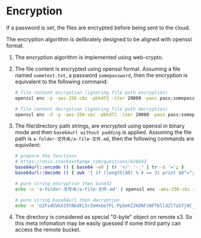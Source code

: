 # Encryption

If a password is set, the files are encrypted before being sent to the cloud.

The encryption algorithm is delibrately designed to be aligned with openssl format.

1. The encryption algorithm is implemented using web-crypto.
2. The file content is encrypted using openssl format. Assuming a file named `sometext.txt`, a password `somepassword`, then the encryption is equivalent to the following command:

   ```bash
   # file content encryption (ignoring file path encryption)
   openssl enc -p -aes-256-cbc -pbkdf2 -iter 20000 -pass pass:somepassword -in ./sometext.txt -out ./sometext.txt.enc

   # file content decryption (ignoring file path decryption)
   openssl enc -d -p -aes-256-cbc -pbkdf2 -iter 20000 -pass pass:somepassword -in ./sometext.txt.enc -out ./sometext.txt
   ```

3. The file/directory path strings, are encrypted using openssl in binary mode and then `base64url without padding` is applied.
   Assuming the file path is `a-folder-文件夹/a-file-文件.md`, then the following commands are equivilent:

   ```bash
   # prepare the functions
   # https://unix.stackexchange.com/questions/628842
   base64url::encode () { base64 -w0 | tr '+/' '-_' | tr -d '='; }
   base64url::decode () { awk '{ if (length($0) % 4 == 3) print $0"="; else if (length($0) % 4 == 2) print $0"=="; else print $0; }' | tr -- '-_' '+/' | base64 -d; }

   # pure string encryption then base32
   echo -n 'a-folder-文件夹/a-file-文件.md' | openssl enc -aes-256-cbc -pbkdf2 -iter 20000 -pass pass:mylongpassword | base64url::encode

   # pure string base64url then decryption
   echo -n 'U2FsdGVkX19tNkdFL5rZeHxbe7FL-Pp5mkZJkDNFJWFT6lldZlfa57j0C_cKn0I3PZ9YDvOkyoKqfF6lbn0_yg' | base64url::decode | openssl enc -d -aes-256-cbc -pbkdf2 -iter 20000 -pass pass:mylongpassword
   ```

4. The directory is considered as special "0-byte" object on remote s3. So this meta infomation may be easily guessed if some third party can access the remote bucket.
